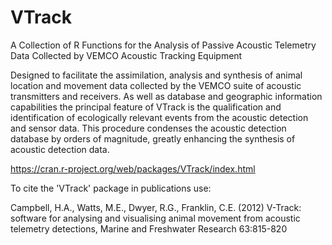 # VTrack

A Collection of R Functions for the Analysis of Passive Acoustic Telemetry Data Collected by VEMCO Acoustic Tracking Equipment

Designed to facilitate the assimilation, analysis and synthesis of animal location and movement data collected by the VEMCO suite of acoustic transmitters and receivers. As well as database and geographic information capabilities the principal feature of VTrack is the qualification and identification of ecologically relevant events from the acoustic detection and sensor data. This procedure condenses the acoustic detection database by orders of magnitude, greatly enhancing the synthesis of acoustic detection data.

https://cran.r-project.org/web/packages/VTrack/index.html

To cite the 'VTrack' package in publications use:

Campbell, H.A., Watts, M.E., Dwyer, R.G., Franklin, C.E. (2012) V-Track: software for analysing and visualising animal movement from acoustic telemetry detections, Marine and Freshwater Research 63:815-820
